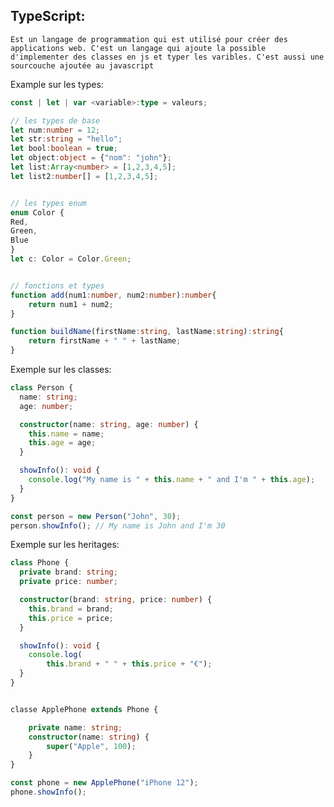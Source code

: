 ## TypeScript:

    Est un langage de programmation qui est utilisé pour créer des applications web. C'est un langage qui ajoute la possible d'implementer des classes en js et typer les varibles. C'est aussi une sourcouche ajoutée au javascript

Example sur les types:

```typescript
const | let | var <variable>:type = valeurs;

// les types de base
let num:number = 12;
let str:string = "hello";
let bool:boolean = true;
let object:object = {"nom": "john"};
let list:Array<number> = [1,2,3,4,5];
let list2:number[] = [1,2,3,4,5];


// les types enum
enum Color {
Red,
Green,
Blue
}
let c: Color = Color.Green;


// fonctions et types
function add(num1:number, num2:number):number{
    return num1 + num2;
}

function buildName(firstName:string, lastName:string):string{
    return firstName + " " + lastName;
}
```

Exemple sur les classes:

```typescript
class Person {
  name: string;
  age: number;

  constructor(name: string, age: number) {
    this.name = name;
    this.age = age;
  }

  showInfo(): void {
    console.log("My name is " + this.name + " and I'm " + this.age);
  }
}

const person = new Person("John", 30);
person.showInfo(); // My name is John and I'm 30
```

Exemple sur les heritages:

```typescript
class Phone {
  private brand: string;
  private price: number;

  constructor(brand: string, price: number) {
    this.brand = brand;
    this.price = price;
  }

  showInfo(): void {
    console.log(
        this.brand + " " + this.price + "€");
  }
}


classe ApplePhone extends Phone {

    private name: string;
    constructor(name: string) {
        super("Apple", 100);
    }
}

const phone = new ApplePhone("iPhone 12");
phone.showInfo();
```
